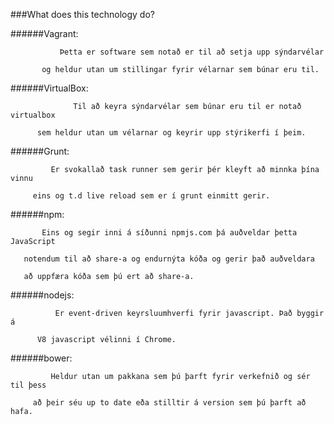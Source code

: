 ###What does this technology do?

######Vagrant: 
	       
               Þetta er software sem notað er til að setja upp sýndarvélar 

	       og heldur utan um stillingar fyrir vélarnar sem búnar eru til.

######VirtualBox: 

                  Til að keyra sýndarvélar sem búnar eru til er notað virtualbox

		  sem heldur utan um vélarnar og keyrir upp stýrikerfi í þeim.

######Grunt: 

             Er svokallað task runner sem gerir þér kleyft að minnka þína vinnu

	     eins og t.d live reload sem er í grunt einmitt gerir. 

######npm: 

           Eins og segir inni á síðunni npmjs.com þá auðveldar þetta JavaScript

	   notendum til að share-a og endurnýta kóða og gerir það auðveldara

	   að uppfæra kóða sem þú ert að share-a.

######nodejs: 

              Er event-driven keyrsluumhverfi fyrir javascript. Það byggir á 

	      V8 javascript vélinni í Chrome.

######bower: 

             Heldur utan um pakkana sem þú þarft fyrir verkefnið og sér til þess

	     að þeir séu up to date eða stilltir á version sem þú þarft að hafa.
